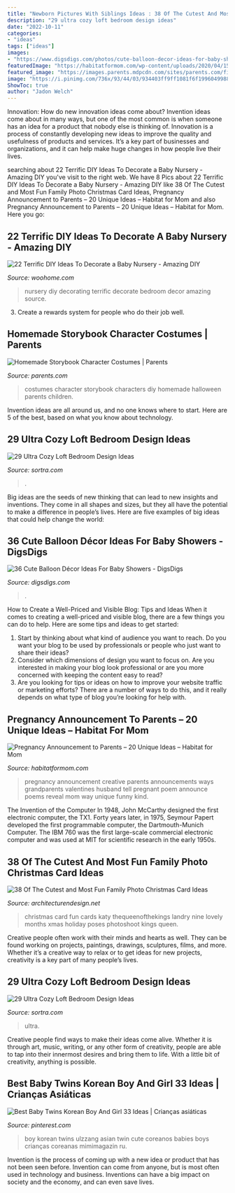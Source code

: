 ```yaml
---
title: "Newborn Pictures With Siblings Ideas : 38 Of The Cutest And Most Fun Family Photo Christmas Card Ideas"
description: "29 ultra cozy loft bedroom design ideas"
date: "2022-10-11"
categories:
- "ideas"
tags: ["ideas"]
images:
- "https://www.digsdigs.com/photos/cute-balloon-decor-ideas-for-baby-showers-16.jpg"
featuredImage: "https://habitatformom.com/wp-content/uploads/2020/04/15-pregnancy-announcement-ideas-parents-grandparents-4-min.jpg"
featured_image: "https://images.parents.mdpcdn.com/sites/parents.com/files/styles/scale_1500_1500/public/little_red_riding_hood.jpg"
image: "https://i.pinimg.com/736x/93/44/03/934403ff9ff1081f6f19960499885f52.jpg"
ShowToc: true
author: "Jadon Welch"
---
```



Innovation: How do new innovation ideas come about?
Invention ideas come about in many ways, but one of the most common is when someone has an idea for a product that nobody else is thinking of. Innovation is a process of constantly developing new ideas to improve the quality and usefulness of products and services. It’s a key part of businesses and organizations, and it can help make huge changes in how people live their lives.

	

		
searching about 22 Terrific DIY Ideas To Decorate a Baby Nursery - Amazing DIY you've visit to the right web. We have 8 Pics about 22 Terrific DIY Ideas To Decorate a Baby Nursery - Amazing DIY like 38 Of The Cutest and Most Fun Family Photo Christmas Card Ideas, Pregnancy Announcement to Parents – 20 Unique Ideas – Habitat for Mom and also Pregnancy Announcement to Parents – 20 Unique Ideas – Habitat for Mom. Here you go:
		
    
## 22 Terrific DIY Ideas To Decorate A Baby Nursery - Amazing DIY

<img loading=lazy src="http://www.woohome.com/wp-content/uploads/2016/04/Decorating-ideas-for-Nursery-5.jpg" onerror="this.onerror=null;this.src='https://tse1.mm.bing.net/th?id=OIP.QCaUoTkUTZYXT_OWc1RBXAHaLH&amp;pid=15.1';" alt="22 Terrific DIY Ideas To Decorate a Baby Nursery - Amazing DIY">

_Source: woohome.com_

>nursery diy decorating terrific decorate bedroom decor amazing source. 

	

3. Create a rewards system for people who do their job well.

    
## Homemade Storybook Character Costumes | Parents

<img loading=lazy src="https://images.parents.mdpcdn.com/sites/parents.com/files/styles/scale_1500_1500/public/little_red_riding_hood.jpg" onerror="this.onerror=null;this.src='https://tse4.mm.bing.net/th?id=OIP.9x9si6vM7eAKCkEr4XIPOQHaLH&amp;pid=15.1';" alt="Homemade Storybook Character Costumes | Parents">

_Source: parents.com_

>costumes character storybook characters diy homemade halloween parents children. 

	

Invention ideas are all around us, and no one knows where to start. Here are 5 of the best, based on what you know about technology. 

    
## 29 Ultra Cozy Loft Bedroom Design Ideas

<img loading=lazy src="https://www.sortra.com/wp-content/uploads/2014/11/loft-bedroom-design08.jpg" onerror="this.onerror=null;this.src='https://tse1.mm.bing.net/th?id=OIP.9fECmJHtxEv2QVfwDxrnSgHaMG&amp;pid=15.1';" alt="29 Ultra Cozy Loft Bedroom Design Ideas">

_Source: sortra.com_

>. 

	

Big ideas are the seeds of new thinking that can lead to new insights and inventions. They come in all shapes and sizes, but they all have the potential to make a difference in people’s lives. Here are five examples of big ideas that could help change the world: 

    
## 36 Cute Balloon Décor Ideas For Baby Showers - DigsDigs

<img loading=lazy src="https://www.digsdigs.com/photos/cute-balloon-decor-ideas-for-baby-showers-16.jpg" onerror="this.onerror=null;this.src='https://tse2.mm.bing.net/th?id=OIP.SR1wGY8YizTZJYj4SWOdjAHaLG&amp;pid=15.1';" alt="36 Cute Balloon Décor Ideas For Baby Showers - DigsDigs">

_Source: digsdigs.com_

>. 

	

How to Create a Well-Priced and Visible Blog: Tips and Ideas
When it comes to creating a well-priced and visible blog, there are a few things you can do to help. Here are some tips and ideas to get started: 
1. Start by thinking about what kind of audience you want to reach. Do you want your blog to be used by professionals or people who just want to share their ideas? 
2. Consider which dimensions of design you want to focus on. Are you interested in making your blog look professional or are you more concerned with keeping the content easy to read? 
3. Are you looking for tips or ideas on how to improve your website traffic or marketing efforts? There are a number of ways to do this, and it really depends on what type of blog you’re looking for help with. 

    
## Pregnancy Announcement To Parents – 20 Unique Ideas – Habitat For Mom

<img loading=lazy src="https://habitatformom.com/wp-content/uploads/2020/04/15-pregnancy-announcement-ideas-parents-grandparents-4-min.jpg" onerror="this.onerror=null;this.src='https://tse2.mm.bing.net/th?id=OIP.1q88TM2XdC1Z8Jkje9OjsAAAAA&amp;pid=15.1';" alt="Pregnancy Announcement to Parents – 20 Unique Ideas – Habitat for Mom">

_Source: habitatformom.com_

>pregnancy announcement creative parents announcements ways grandparents valentines husband tell pregnant poem announce poems reveal mom way unique funny kind. 

	

The Invention of the Computer
In 1948, John McCarthy designed the first electronic computer, the TX1. Forty years later, in 1975, Seymour Papert developed the first programmable computer, the Dartmouth-Munich Computer. The IBM 760 was the first large-scale commercial electronic computer and was used at MIT for scientific research in the early 1950s.

    
## 38 Of The Cutest And Most Fun Family Photo Christmas Card Ideas

<img loading=lazy src="http://www.woohome.com/wp-content/uploads/2014/12/family-christmas-card-ideas-34.jpg" onerror="this.onerror=null;this.src='https://tse4.mm.bing.net/th?id=OIP.-xqVDXphzHr1UOdchOjrdQHaKX&amp;pid=15.1';" alt="38 Of The Cutest and Most Fun Family Photo Christmas Card Ideas">

_Source: architecturendesign.net_

>christmas card fun cards katy thequeenofthekings landry nine lovely months xmas holiday poses photoshoot kings queen. 

	

Creative people often work with their minds and hearts as well. They can be found working on projects, paintings, drawings, sculptures, films, and more. Whether it’s a creative way to relax or to get ideas for new projects, creativity is a key part of many people’s lives.

    
## 29 Ultra Cozy Loft Bedroom Design Ideas

<img loading=lazy src="https://www.sortra.com/wp-content/uploads/2014/11/loft-bedroom-design28.jpg" onerror="this.onerror=null;this.src='https://tse2.mm.bing.net/th?id=OIP.5FmCJMNbT6m0DviPFgWCFgHaLG&amp;pid=15.1';" alt="29 Ultra Cozy Loft Bedroom Design Ideas">

_Source: sortra.com_

>ultra. 

	

Creative people find ways to make their ideas come alive. Whether it is through art, music, writing, or any other form of creativity, people are able to tap into their innermost desires and bring them to life. With a little bit of creativity, anything is possible.

    
## Best Baby Twins Korean Boy And Girl 33 Ideas | Crianças Asiáticas

<img loading=lazy src="https://i.pinimg.com/736x/93/44/03/934403ff9ff1081f6f19960499885f52.jpg" onerror="this.onerror=null;this.src='https://tse1.mm.bing.net/th?id=OIP.ZC25CENdGdeLOG7-VYop8wAAAA&amp;pid=15.1';" alt="Best Baby Twins Korean Boy And Girl 33 Ideas | Crianças asiáticas">

_Source: pinterest.com_

>boy korean twins ulzzang asian twin cute coreanos babies boys crianças coreanas mimimagazin ru. 

	

Invention is the process of coming up with a new idea or product that has not been seen before. Invention can come from anyone, but is most often used in technology and business. Inventions can have a big impact on society and the economy, and can even save lives.

